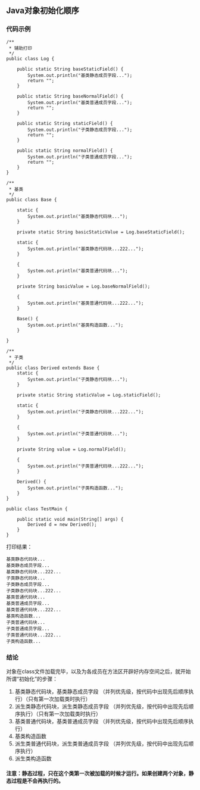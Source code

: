 ## Java对象初始化顺序

### 代码示例
```
/**
 * 辅助打印
 */
public class Log {

    public static String baseStaticField() {
        System.out.println("基类静态成员字段...");
        return "";
    }

    public static String baseNormalField() {
        System.out.println("基类普通成员字段...");
        return "";
    }

    public static String staticField() {
        System.out.println("子类静态成员字段...");
        return "";
    }

    public static String normalField() {
        System.out.println("子类普通成员字段...");
        return "";
    }
}
```

```
/**
 * 基类
 */
public class Base {

    static {
        System.out.println("基类静态代码块...");
    }

    private static String basicStaticValue = Log.baseStaticField();

    static {
        System.out.println("基类静态代码块...222...");
    }

    {
        System.out.println("基类普通代码块...");
    }

    private String basicValue = Log.baseNormalField();

    {
        System.out.println("基类普通代码块...222...");
    }

    Base() {
        System.out.println("基类构造函数...");
    }

}
```

```
/**
 * 子类
 */
public class Derived extends Base {
    static {
        System.out.println("子类静态代码块...");
    }

    private static String staticValue = Log.staticField();

    static {
        System.out.println("子类静态代码块...222...");
    }

    {
        System.out.println("子类普通代码块...");
    }

    private String value = Log.normalField();

    {
        System.out.println("子类普通代码块...222...");
    }

    Derived() {
        System.out.println("子类构造函数...");
    }
}
```

```
public class TestMain {

    public static void main(String[] args) {
        Derived d = new Derived();
    }
}

```

打印结果：
```
基类静态代码块...
基类静态成员字段...
基类静态代码块...222...
子类静态代码块...
子类静态成员字段...
子类静态代码块...222...
基类普通代码块...
基类普通成员字段...
基类普通代码块...222...
基类构造函数...
子类普通代码块...
子类普通成员字段...
子类普通代码块...222...
子类构造函数...
```

### 结论
对象在class文件加载完毕，以及为各成员在方法区开辟好内存空间之后，就开始所谓“初始化”的步骤：
1. 基类静态代码块，基类静态成员字段 （并列优先级，按代码中出现先后顺序执行）（只有第一次加载类时执行）
2. 派生类静态代码块，派生类静态成员字段 （并列优先级，按代码中出现先后顺序执行）（只有第一次加载类时执行）
3. 基类普通代码块，基类普通成员字段 （并列优先级，按代码中出现先后顺序执行）
4. 基类构造函数
5. 派生类普通代码块，派生类普通成员字段 （并列优先级，按代码中出现先后顺序执行）
6. 派生类构造函数

#### 注意：静态过程，只在这个类第一次被加载的时候才运行。如果创建两个对象，静态过程是不会再执行的。
